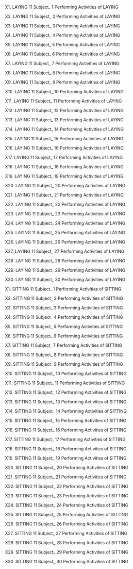 X1. LAYING	11
	Subject_ 1  Performing Activities of  LAYING
	
X2. LAYING	11
	Subject_ 2  Performing Activities of  LAYING
	
X3. LAYING	11
	Subject_ 3  Performing Activities of  LAYING
	
X4. LAYING	11
	Subject_ 4  Performing Activities of  LAYING
	
X5. LAYING	11
	Subject_ 5  Performing Activities of  LAYING
	
X6. LAYING	11
	Subject_ 6  Performing Activities of  LAYING
	
X7. LAYING	11
	Subject_ 7  Performing Activities of  LAYING
	
X8. LAYING	11
	Subject_ 8  Performing Activities of  LAYING
	
X9. LAYING	11
	Subject_ 9  Performing Activities of  LAYING
	
X10. LAYING	11
	Subject_ 10  Performing Activities of  LAYING
	
X11. LAYING	11
	Subject_ 11  Performing Activities of  LAYING
	
X12. LAYING	11
	Subject_ 12  Performing Activities of  LAYING
	
X13. LAYING	11
	Subject_ 13  Performing Activities of  LAYING
	
X14. LAYING	11
	Subject_ 14  Performing Activities of  LAYING
	
X15. LAYING	11
	Subject_ 15  Performing Activities of  LAYING
	
X16. LAYING	11
	Subject_ 16  Performing Activities of  LAYING
	
X17. LAYING	11
	Subject_ 17  Performing Activities of  LAYING
	
X18. LAYING	11
	Subject_ 18  Performing Activities of  LAYING
	
X19. LAYING	11
	Subject_ 19  Performing Activities of  LAYING
	
X20. LAYING	11
	Subject_ 20  Performing Activities of  LAYING
	
X21. LAYING	11
	Subject_ 21  Performing Activities of  LAYING
	
X22. LAYING	11
	Subject_ 22  Performing Activities of  LAYING
	
X23. LAYING	11
	Subject_ 23  Performing Activities of  LAYING
	
X24. LAYING	11
	Subject_ 24  Performing Activities of  LAYING
	
X25. LAYING	11
	Subject_ 25  Performing Activities of  LAYING
	
X26. LAYING	11
	Subject_ 26  Performing Activities of  LAYING
	
X27. LAYING	11
	Subject_ 27  Performing Activities of  LAYING
	
X28. LAYING	11
	Subject_ 28  Performing Activities of  LAYING
	
X29. LAYING	11
	Subject_ 29  Performing Activities of  LAYING
	
X30. LAYING	11
	Subject_ 30  Performing Activities of  LAYING
	
X1. SITTING	11
	Subject_ 1  Performing Activities of  SITTING
	
X2. SITTING	11
	Subject_ 2  Performing Activities of  SITTING
	
X3. SITTING	11
	Subject_ 3  Performing Activities of  SITTING
	
X4. SITTING	11
	Subject_ 4  Performing Activities of  SITTING
	
X5. SITTING	11
	Subject_ 5  Performing Activities of  SITTING
	
X6. SITTING	11
	Subject_ 6  Performing Activities of  SITTING
	
X7. SITTING	11
	Subject_ 7  Performing Activities of  SITTING
	
X8. SITTING	11
	Subject_ 8  Performing Activities of  SITTING
	
X9. SITTING	11
	Subject_ 9  Performing Activities of  SITTING
	
X10. SITTING	11
	Subject_ 10  Performing Activities of  SITTING
	
X11. SITTING	11
	Subject_ 11  Performing Activities of  SITTING
	
X12. SITTING	11
	Subject_ 12  Performing Activities of  SITTING
	
X13. SITTING	11
	Subject_ 13  Performing Activities of  SITTING
	
X14. SITTING	11
	Subject_ 14  Performing Activities of  SITTING
	
X15. SITTING	11
	Subject_ 15  Performing Activities of  SITTING
	
X16. SITTING	11
	Subject_ 16  Performing Activities of  SITTING
	
X17. SITTING	11
	Subject_ 17  Performing Activities of  SITTING
	
X18. SITTING	11
	Subject_ 18  Performing Activities of  SITTING
	
X19. SITTING	11
	Subject_ 19  Performing Activities of  SITTING
	
X20. SITTING	11
	Subject_ 20  Performing Activities of  SITTING
	
X21. SITTING	11
	Subject_ 21  Performing Activities of  SITTING
	
X22. SITTING	11
	Subject_ 22  Performing Activities of  SITTING
	
X23. SITTING	11
	Subject_ 23  Performing Activities of  SITTING
	
X24. SITTING	11
	Subject_ 24  Performing Activities of  SITTING
	
X25. SITTING	11
	Subject_ 25  Performing Activities of  SITTING
	
X26. SITTING	11
	Subject_ 26  Performing Activities of  SITTING
	
X27. SITTING	11
	Subject_ 27  Performing Activities of  SITTING
	
X28. SITTING	11
	Subject_ 28  Performing Activities of  SITTING
	
X29. SITTING	11
	Subject_ 29  Performing Activities of  SITTING
	
X30. SITTING	11
	Subject_ 30  Performing Activities of  SITTING
	

